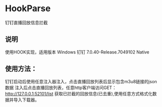# HookParse
钉钉直播回放信息拦截
## 说明
使用HOOK实现，适用版本 Windows 钉钉 7.0.40-Release.7049102 Native

## 使用方法：
钉钉启动后使用任意注入器注入，点击直播回放列表后显示包含m3u8链接的json数据
注入后点击直播回放列表，任意http客户端访问GET：http://127.0.0.1:52101/list 获取已拦截的回放信息(已去重),使用任意方式格式化数据并导入下载器。
